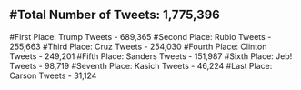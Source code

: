 #Total Number of Tweets: 1,775,396 
---
#First Place: Trump Tweets - 689,365
#Second Place: Rubio Tweets - 255,663
#Third Place: Cruz Tweets - 254,030
#Fourth Place: Clinton Tweets - 249,201
#Fifth Place: Sanders Tweets - 151,987
#Sixth Place: Jeb! Tweets - 98,719
#Seventh Place: Kasich Tweets - 46,224
#Last Place: Carson Tweets - 31,124
